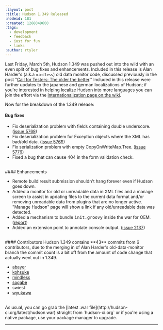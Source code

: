 ```yaml
---
:layout: post
:title: Hudson 1.349 Released
:nodeid: 181
:created: 1268049600
:tags:
  - development
  - feedback
  - just for fun
  - links
:author: rtyler
---
```


Last Friday, March 5th, Hudson 1.349 was pushed out into the wild with an even split of bug fixes and enhancements. Included in this release is Alan Harder's (a.k.a `mindless`) old data monitor code, discussed previously in the post "[Call for Testers: The older the better](http://blog.hudson-ci.org/content/call-testers-older-better)." Included in this release were further updates to the japanese and german localizations of Hudson; if you're interested in helping localize Hudson into more languages you can join the effort via the [Internationalization page on the wiki](http://wiki.hudson-ci.org/display/HUDSON/Internationalization).

Now for the breakdown of the 1.349 release:

#### Bug fixes

<ul class=image> 
  <li class=bug> 
    Fix deserialization problem with fields containing double underscore.
    (<a href="http://issues.hudson-ci.org/browse/HUDSON-5768">issue 5768</a>)
  <li class=bug> 
    Fix deserialization problem for Exception objects where the XML has bad/old data.
    (<a href="http://issues.hudson-ci.org/browse/HUDSON-5769">issue 5769</a>)
  <li class=bug> 
    Fix serialization problem with empty CopyOnWriteMap.Tree.
    (<a href="http://issues.hudson-ci.org/browse/HUDSON-5776">issue 5776</a>)
  <li class=bug> 
    Fixed a bug that can cause 404 in the form validation check.
</ul>

<br clear="all"/>
#### Enhancements
<ul>
  <li class=rfe> 
    Remote build result submission shouldn't hang forever even if Hudson goes down.
  <li class=rfe> 
    Added a monitor for old or unreadable data in XML files and a manage screen to assist
    in updating files to the current data format and/or removing unreadable data from plugins
    that are no longer active.  "Manage Hudson" page will show a link if any old/unreadable
    data was detected.
  <li class=rfe> 
    Added a mechanism to bundle <tt>init.groovy</tt> inside the war for OEM.
    (<a href="http://n4.nabble.com/preconfigured-hudson-war-tp1575216p1575216.html">report</a>)
  <li class=rfe> 
    Added an extension point to annotate console output.
    (<a href="http://issues.hudson-ci.org/browse/HUDSON-2137">issue 2137</a>)</ul>

<br clear="all"/>
#### Contributors
Hudson 1.349 contains **43** commits from 6 contributors, due to the merging in of Alan Harder's old-data-monitor branch the commit count is a bit off from the amount of code change that actually went out in 1.349.

- <a id="aptureLink_AkeTULcLLb" href="http://twitter.com/abayer">abayer</a>
- <a id="aptureLink_YaPunVjeFQ" href="http://twitter.com/kohsukekawa">kohsuke</a>
- <a id="aptureLink_XwoYyUAc5v" href="http://blogs.sun.com/mindless">mindless</a>
- <a id="aptureLink_IPwBJtA60V" href="http://twitter.com/ssogabe">sogabe</a>
- swiest
- <a id="aptureLink_VY2dBrA1mQ" href="http://twitter.com/wyukawa">wyukawa</a>

<br clear="all"/>
As usual, you can go grab the [latest .war file](http://hudson-ci.org/latest/hudson.war) straight from `hudson-ci.org` or if you're using a native package, use your package manager to upgrade.

---

<!--break-->
